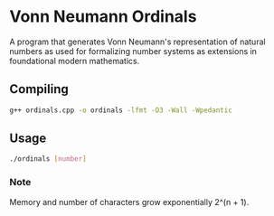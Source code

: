 # Vonn Neumann Ordinals
A program that generates Vonn Neumann's representation of natural numbers as used for formalizing number systems as extensions in foundational modern mathematics.

## Compiling
```sh
g++ ordinals.cpp -o ordinals -lfmt -O3 -Wall -Wpedantic
````

## Usage
```sh
./ordinals [number]
```
### Note
Memory and number of characters grow exponentially 2^(n + 1).
